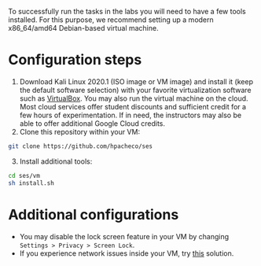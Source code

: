 
To successfully run the tasks in the labs you will need to have a few tools installed.
For this purpose, we recommend setting up a modern x86_64/amd64 Debian-based virtual machine.

# Configuration steps

1. Download Kali Linux 2020.1 (ISO image or VM image) and install it (keep the default software selection) with your favorite virtualization software such as [VirtualBox](https://www.virtualbox.org/). You may also run the virtual machine on the cloud. Most cloud services offer student discounts and sufficient credit for a few hours of experimentation. If in need, the instructors may also be able to offer additional Google Cloud credits.
2. Clone this repository within your VM:
``` bash
git clone https://github.com/hpacheco/ses
```
3. Install additional tools:
``` bash
cd ses/vm
sh install.sh
```

# Additional configurations

* You may disable the lock screen feature in your VM by changing `Settings > Privacy > Screen Lock`.
* If you experience network issues inside your VM, try [this](https://stackoverflow.com/a/55072881) solution.



